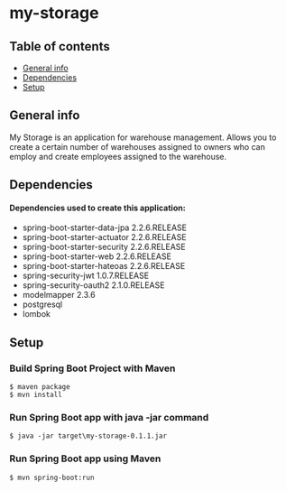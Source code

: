# my-storage

## Table of contents
* [General info](#general-info)
* [Dependencies](#dependencies)
* [Setup](#setup)

## General info
My Storage is an application for warehouse management. 
Allows you to create a certain number of warehouses assigned to owners 
who can employ and create employees assigned to the warehouse. 



## Dependencies
#### Dependencies used to create this application:
* spring-boot-starter-data-jpa          2.2.6.RELEASE        
* spring-boot-starter-actuator          2.2.6.RELEASE
* spring-boot-starter-security          2.2.6.RELEASE
* spring-boot-starter-web               2.2.6.RELEASE
* spring-boot-starter-hateoas           2.2.6.RELEASE
* spring-security-jwt                   1.0.7.RELEASE
* spring-security-oauth2                2.1.0.RELEASE
* modelmapper                           2.3.6
* postgresql
* lombok

	
## Setup
### Build Spring Boot Project with Maven
```
$ maven package
$ mvn install
```

### Run Spring Boot app with java -jar command
```
$ java -jar target\my-storage-0.1.1.jar
```

### Run Spring Boot app using Maven
```
$ mvn spring-boot:run
```